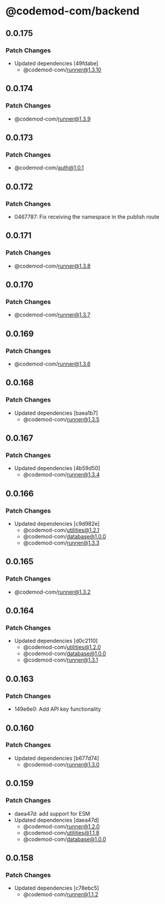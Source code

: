 # @codemod-com/backend

## 0.0.175

### Patch Changes

- Updated dependencies [49fdabe]
  - @codemod-com/runner@1.3.10

## 0.0.174

### Patch Changes

- @codemod-com/runner@1.3.9

## 0.0.173

### Patch Changes

- @codemod-com/auth@1.0.1

## 0.0.172

### Patch Changes

- 0467787: Fix receiving the namespace in the publish route

## 0.0.171

### Patch Changes

- @codemod-com/runner@1.3.8

## 0.0.170

### Patch Changes

- @codemod-com/runner@1.3.7

## 0.0.169

### Patch Changes

- @codemod-com/runner@1.3.6

## 0.0.168

### Patch Changes

- Updated dependencies [baea1b7]
  - @codemod-com/runner@1.3.5

## 0.0.167

### Patch Changes

- Updated dependencies [4b59d50]
  - @codemod-com/runner@1.3.4

## 0.0.166

### Patch Changes

- Updated dependencies [c9d982e]
  - @codemod-com/utilities@1.2.1
  - @codemod-com/database@1.0.0
  - @codemod-com/runner@1.3.3

## 0.0.165

### Patch Changes

- @codemod-com/runner@1.3.2

## 0.0.164

### Patch Changes

- Updated dependencies [d0c2110]
  - @codemod-com/utilities@1.2.0
  - @codemod-com/database@1.0.0
  - @codemod-com/runner@1.3.1

## 0.0.163

### Patch Changes

- 149e6e0: Add API key functionality

## 0.0.160

### Patch Changes

- Updated dependencies [b677d74]
  - @codemod-com/runner@1.3.0

## 0.0.159

### Patch Changes

- daea47d: add support for ESM
- Updated dependencies [daea47d]
  - @codemod-com/runner@1.2.0
  - @codemod-com/utilities@1.1.8
  - @codemod-com/database@1.0.0

## 0.0.158

### Patch Changes

- Updated dependencies [c78ebc5]
  - @codemod-com/runner@1.1.2
